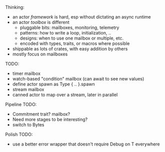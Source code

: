 Thinking:

 * an actor _framework_ is hard, esp without dictating an async runtime
 * an actor _toolbox_ is different
   * pluggable bits: mailboxes, monitoring, telemetry
   * patterns: how to write a loop, initialization, ..
   * designs: when to use one mailbox or multiple, etc.
   * encoded with types, traits, or macros where possible
 * shippable as lots of crates, with easy addition by others
 * mostly focus on mailboxes

TODO:
 * timer mailbox
 * watch-based "condition" mailbox (can await to see new values)
 * define actor spawn as Type { .. }.spawn
 * stream mailbox
 * canned actor to map over a stream, later in parallel

Pipeline TODO:
 * Commitment trait? mailbox?
 * Need more stages to be interesting?
 * switch to Bytes

Polish TODO:
 * use a better error wrapper that doesn't require Debug on T everywhere
